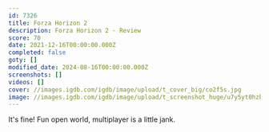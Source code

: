 ```yaml
---
id: 7326
title: Forza Horizon 2
description: Forza Horizon 2 - Review
score: 70
date: 2021-12-16T00:00:00.000Z
completed: false
goty: []
modified_date: 2024-08-16T00:00:00.000Z
screenshots: []
videos: []
cover: //images.igdb.com/igdb/image/upload/t_cover_big/co2f5s.jpg
image: //images.igdb.com/igdb/image/upload/t_screenshot_huge/u7y5yt0hzhb0q8xnbec4.jpg
---
```

It's fine! Fun open world, multiplayer is a little jank.